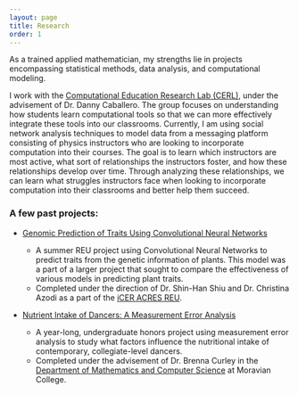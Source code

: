 ```yaml
---
layout: page
title: Research
order: 1
---
```

As a trained applied mathematician, my strengths lie in projects encompassing statistical methods, data analysis, and computational modeling.

I work with the [Computational Education Research Lab (CERL)](https://msu-cerl.github.io/), under the advisement of Dr. Danny Caballero. The group focuses on understanding how students learn computational tools so that we can more effectively integrate these tools into our classrooms. Currently, I am using social network analysis techniques to model data from a messaging platform consisting of physics instructors who are looking to incorporate computation into their courses. The goal is to learn which instructors are most active, what sort of relationships the instructors foster, and how these relationships develop over time. Through analyzing these relationships, we can learn what struggles instructors face when looking to incorporate computation into their classrooms and better help them succeed.


### A few past projects:

* [Genomic Prediction of Traits Using Convolutional Neural Networks](https://academic.oup.com/g3journal/article/9/11/3691/6026746)
    * A summer REU project using Convolutional Neural Networks to predict traits from the genetic information of plants. This model was a part of a larger project that sought to compare the effectiveness of various models in predicting plant traits.
    * Completed under the direction of Dr. Shin-Han Shiu and Dr. Christina Azodi as a part of the [iCER ACRES REU](https://icer-acres.msu.edu/).

* [Nutrient Intake of Dancers: A Measurement Error Analysis](file://../files/Bolger_Final_Honors_Thesis_2020.pdf)
    * A year-long, undergraduate honors project using measurement error analysis to study what factors influence the nutritional intake of contemporary, collegiate-level dancers.
    * Completed under the advisement of Dr. Brenna Curley in the [Department of Mathematics and Computer Science](https://www.moravian.edu/mathematics) at Moravian College.